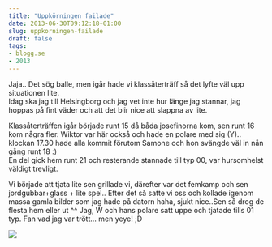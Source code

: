 ```yaml
---
title: "Uppkörningen failade"
date: 2013-06-30T09:12:18+01:00
slug: uppkorningen-failade
draft: false
tags:
- blogg.se
- 2013
---
```

Jaja.. Det sög balle, men igår hade vi klassåterträff så det lyfte väl upp situationen lite.  
Idag ska jag till Helsingborg och jag vet inte hur länge jag stannar, jag hoppas på fint väder och att det blir nice att slappna av lite.  
  
Klassåterträffen igår började runt 15 då båda josefinorna kom, sen runt 16 kom några fler. Wiktor var här också och hade en polare med sig (Y).. klockan 17.30 hade alla kommit förutom Samone och hon svängde väl in nån gång runt 18 :)  
En del gick hem runt 21 och resterande stannade till typ 00, var hursomhelst väldigt trevligt.  
  
Vi började att tjata lite sen grillade vi, därefter var det femkamp och sen jordgubbar+glass + lite spel.. Efter det så satte vi oss och kollade igenom massa gamla bilder som jag hade på datorn haha, sjukt nice..Sen så drog de flesta hem eller ut ^^ Jag, W och hans polare satt uppe och tjatade tills 01 typ. Fan vad jag var trött... men yeye! ;D

![](/assets/images/blogg.se/dsc06135_97453650.jpg)